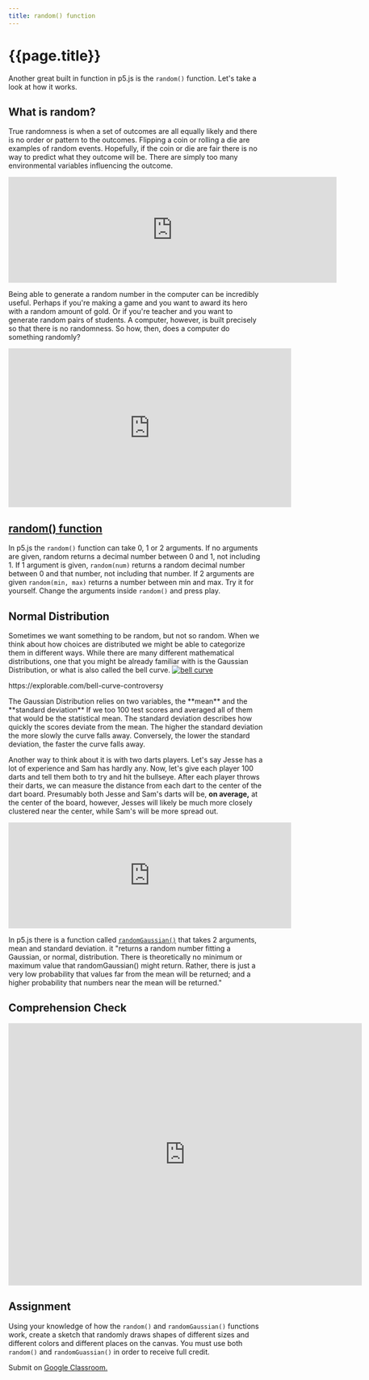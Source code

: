 ```yaml
---
title: random() function
---
```


# {{page.title}}
Another great built in function in p5.js is the `random()` function. Let's take a look at how it works.

## What is random?
True randomness is when a set of outcomes are all equally likely and there is no order or pattern to the outcomes. Flipping a coin or rolling a die are examples of random events. Hopefully, if the coin or die are fair there is no way to predict what they outcome will be. There are simply too many environmental variables influencing the outcome.

<iframe width="650" height="210" frameborder="0" src="http://alpha.editor.p5js.org/embed/H14R84JPQ"></iframe>

Being able to generate a random number in the computer can be incredibly useful. Perhaps if you're making a game and you want to award its hero with a random amount of gold. Or if you're teacher and you want to generate random pairs of students. A computer, however, is built precisely so that there is no randomness. So how, then, does a computer do something randomly?

<iframe width="560" height="315" src="https://www.youtube.com/embed/1cUUfMeOijg?rel=0" frameborder="0" allow="autoplay; encrypted-media" allowfullscreen></iframe>

## [random() function](https://p5js.org/reference/#/p5/random)
In p5.js the `random()` function can take 0, 1 or 2 arguments. If no arguments are given, random returns a decimal number between 0 and 1, not including 1. If 1 argument is given, `random(num)` returns a random decimal number between 0 and that number, not including that number. If 2 arguments are given `random(min, max)` returns a number between min and max. Try it for yourself. Change the arguments inside `random()` and press play.

<script type="text/p5" data-autoplay data-width="300" data-preview-width="260" data-height="200">
function setup(){
  createCanvas(200, 200);
  var rand = random();
  text(rand,10,10);
}
</script>

## Normal Distribution
Sometimes we want something to be random, but not so random. When we think about how choices are distributed we might be able to categorize them in different ways. While there are many different mathematical distributions, one that you might be already familiar with is the Gaussian Distribution, or what is also called the bell curve.
[![bell curve](https://explorable.com/sites/default/files/images/standard_deviation_diagram.svg_.png)](https://explorable.com/bell-curve-controversy)
<p class="caption">https://explorable.com/bell-curve-controversy</p>
The Gaussian Distribution relies on two variables, the **mean** and the **standard deviation** If we too 100 test scores and averaged all of them that would be the statistical mean. The standard deviation describes how quickly the scores deviate from the mean. The higher the standard deviation the more slowly the curve falls away. Conversely, the lower the standard deviation, the faster the curve falls away.

Another way to think about it is with two darts players. Let's say Jesse has a lot of experience and Sam has hardly any. Now, let's give each player 100 darts and tell them both to try and hit the bullseye. After each player throws their darts, we can measure the distance from each dart to the center of the dart board. Presumably both Jesse and Sam's darts will be, **on average,** at the center of the board, however, Jesses will likely be much more closely clustered near the center, while Sam's will be more spread out.

<iframe width="560" height="210" frameborder="0" src="https://alpha.editor.p5js.org/embed/BJ3xQFlv7"></iframe>

In p5.js there is a function called [`randomGaussian()`](https://p5js.org/reference/#/p5/randomGaussian) that takes 2 arguments, mean and standard deviation. it "returns a random number fitting a Gaussian, or normal, distribution. There is theoretically no minimum or maximum value that randomGaussian() might return. Rather, there is just a very low probability that values far from the mean will be returned; and a higher probability that numbers near the mean will be returned."

<script type="text/p5" data-autoplay data-width="300" data-preview-width="260" data-height="360">
function setup(){
  createCanvas(200, 200);
}

function draw(){
  var x = randomGaussian(100,25);
  var y = randomGaussian(100,50);
  noStroke();
  fill(255);
  ellipse(x,y,10,10);
}
</script>

## Comprehension Check
<iframe src="https://docs.google.com/forms/d/e/1FAIpQLSerG_xHGIRYTUvYyWknW3El71u4oIksnKG3s8i8MZ3Fh9mzVA/viewform?embedded=true" width="700" height="520" frameborder="0" marginheight="0" marginwidth="0">Loading...</iframe>

## Assignment
Using your knowledge of how the `random()` and `randomGaussian()` functions work, create a sketch that randomly draws shapes of different sizes and different colors and different places on the canvas. You must use both `random()` and `randomGuassian()` in order to receive full credit.

Submit on [Google Classroom.](https://classroom.google.com/u/0/c/MTU5OTI3MjEzNTZa/a/MTYyMTA4MTE3MjNa/details)
